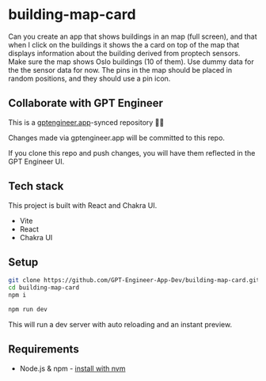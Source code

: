 # building-map-card

Can you create an app that shows buildings in an map (full screen), and that when I click on the buildings it shows the a card on top of the map that displays information about the building derived from proptech sensors. Make sure the map shows Oslo buildings (10 of them). Use dummy data for the the sensor data for now. The pins in the map should be placed in random positions, and they should use a pin icon.


## Collaborate with GPT Engineer

This is a [gptengineer.app](https://gptengineer.app)-synced repository 🌟🤖

Changes made via gptengineer.app will be committed to this repo.

If you clone this repo and push changes, you will have them reflected in the GPT Engineer UI.

## Tech stack

This project is built with React and Chakra UI.

- Vite
- React
- Chakra UI

## Setup

```sh
git clone https://github.com/GPT-Engineer-App-Dev/building-map-card.git
cd building-map-card
npm i
```

```sh
npm run dev
```

This will run a dev server with auto reloading and an instant preview.

## Requirements

- Node.js & npm - [install with nvm](https://github.com/nvm-sh/nvm#installing-and-updating)
